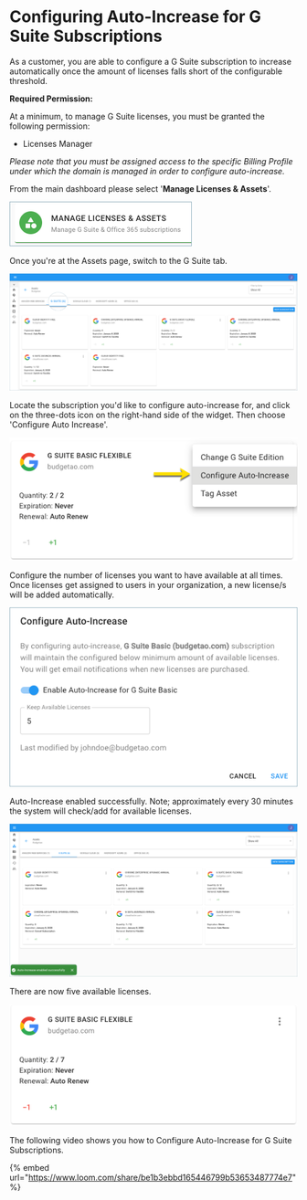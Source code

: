 # Configuring Auto-Increase for G Suite Subscriptions

As a customer, you are able to configure a G Suite subscription to increase automatically once the amount of licenses falls short of the configurable threshold.  

**Required Permission:**

At a minimum, to manage G Suite licenses, you must be granted the following permission:

* Licenses Manager

_Please note that you must be assigned access to the specific Billing Profile under which the domain is managed in order to configure auto-increase._

From the main dashboard please select '**Manage Licenses & Assets**'.  


![](.gitbook/assets/new-manage-licenses.png)



Once you're at the Assets page, switch to the G Suite tab.

![](.gitbook/assets/g-suite.png)



Locate the subscription you'd like to configure auto-increase for, and click on the three-dots icon on the right-hand side of the widget. Then choose 'Configure Auto Increase'.

![](.gitbook/assets/configure-auto-increase.png)



Configure the number of licenses you want to have available at all times. Once licenses get assigned to users in your organization, a new license/s will be added automatically.

![](.gitbook/assets/enable-auto-increase.png)



Auto-Increase enabled successfully. Note; approximately every 30 minutes the system will check/add for available licenses.

![](.gitbook/assets/auto-increase-success.png)



There are now five available licenses.

![](.gitbook/assets/licenses-not-in-use-for-auto-config.png)



The following video shows you how to Configure Auto-Increase for G Suite Subscriptions.

{% embed url="https://www.loom.com/share/be1b3ebbd165446799b53653487774e7" %}



